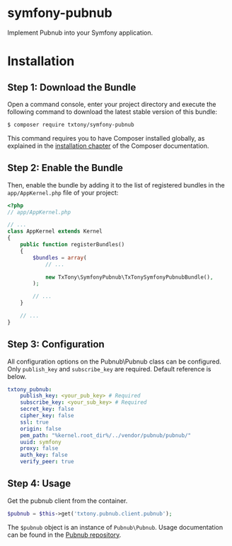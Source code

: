 # symfony-pubnub
Implement Pubnub into your Symfony application.

Installation
============

Step 1: Download the Bundle
---------------------------

Open a command console, enter your project directory and execute the
following command to download the latest stable version of this bundle:

```bash
$ composer require txtony/symfony-pubnub
```

This command requires you to have Composer installed globally, as explained
in the [installation chapter](https://getcomposer.org/doc/00-intro.md)
of the Composer documentation.

Step 2: Enable the Bundle
-------------------------

Then, enable the bundle by adding it to the list of registered bundles
in the `app/AppKernel.php` file of your project:

```php
<?php
// app/AppKernel.php

// ...
class AppKernel extends Kernel
{
    public function registerBundles()
    {
        $bundles = array(
            // ...

            new TxTony\SymfonyPubnub\TxTonySymfonyPubnubBundle(),
        );

        // ...
    }

    // ...
}
```

Step 3: Configuration
---------------------

All configuration options on the Pubnub\Pubnub class can be configured. Only
`publish_key` and `subscribe_key` are required. Default reference is below.

```yaml
txtony_pubnub:
    publish_key: <your_pub_key> # Required
    subscribe_key: <your_sub_key> # Required
    secret_key: false
    cipher_key: false
    ssl: true
    origin: false
    pem_path: "%kernel.root_dir%/../vendor/pubnub/pubnub/"
    uuid: symfony
    proxy: false
    auth_key: false
    verify_peer: true
```


Step 4: Usage
-------------

Get the pubnub client from the container.

```php
$pubnub = $this->get('txtony.pubnub.client.pubnub');
```

The `$pubnub` object is an instance of `Pubnub\Pubnub`. Usage documentation can
be found in the [Pubnub repository](https://github.com/pubnub/php).
